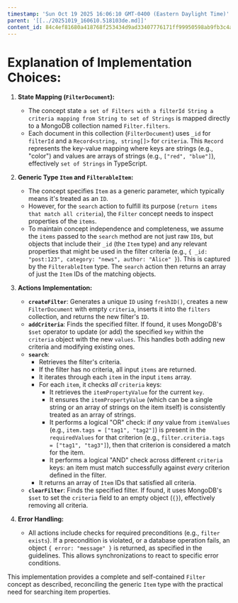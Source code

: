 ```yaml
---
timestamp: 'Sun Oct 19 2025 16:06:10 GMT-0400 (Eastern Daylight Time)'
parent: '[[../20251019_160610.518103de.md]]'
content_id: 84c4ef81680a418768f253434d9ad33407776171ff99950598ab9fb3c4adb604
---
```


# Explanation of Implementation Choices:

1. **State Mapping (`FilterDocument`):**
   * The concept state `a set of Filters with a filterId String a criteria mapping from String to set of Strings` is mapped directly to a MongoDB collection named `Filter.filters`.
   * Each document in this collection (`FilterDocument`) uses `_id` for `filterId` and a `Record<string, string[]>` for `criteria`. This `Record` represents the key-value mapping where keys are strings (e.g., "color") and values are arrays of strings (e.g., `["red", "blue"]`), effectively `set of Strings` in TypeScript.

2. **Generic Type `Item` and `FilterableItem`:**
   * The concept specifies `Item` as a generic parameter, which typically means it's treated as an `ID`.
   * However, for the `search` action to fulfill its purpose (`return items that match all criteria`), the `Filter` concept needs to inspect properties of the `items`.
   * To maintain concept independence and completeness, we assume the `items` passed to the `search` method are not just raw `ID`s, but objects that include their `_id` (the `Item` type) and any relevant properties that might be used in the filter criteria (e.g., `{ _id: "post:123", category: "news", author: "Alice" }`). This is captured by the `FilterableItem` type. The `search` action then returns an array of just the `Item` IDs of the matching objects.

3. **Actions Implementation:**
   * **`createFilter`**: Generates a unique `ID` using `freshID()`, creates a new `FilterDocument` with empty `criteria`, inserts it into the `filters` collection, and returns the new filter's `ID`.
   * **`addCriteria`**: Finds the specified filter. If found, it uses MongoDB's `$set` operator to update (or add) the specified `key` within the `criteria` object with the new `values`. This handles both adding new criteria and modifying existing ones.
   * **`search`**:
     * Retrieves the filter's criteria.
     * If the filter has no criteria, all input `items` are returned.
     * It iterates through each `item` in the input `items` array.
     * For each `item`, it checks *all* `criteria` keys:
       * It retrieves the `itemPropertyValue` for the current `key`.
       * It ensures the `itemPropertyValue` (which can be a single string or an array of strings on the item itself) is consistently treated as an array of strings.
       * It performs a logical "OR" check: if *any* value from `itemValues` (e.g., `item.tags = ["tag1", "tag2"]`) is present in the `requiredValues` for that criterion (e.g., `filter.criteria.tags = ["tag1", "tag3"]`), then that criterion is considered a match for the item.
       * It performs a logical "AND" check across different `criteria` keys: an item must match successfully against *every* criterion defined in the filter.
     * It returns an array of `Item` IDs that satisfied all criteria.
   * **`clearFilter`**: Finds the specified filter. If found, it uses MongoDB's `$set` to set the `criteria` field to an empty object (`{}`), effectively removing all criteria.

4. **Error Handling:**
   * All actions include checks for required preconditions (e.g., `filter exists`). If a precondition is violated, or a database operation fails, an object `{ error: "message" }` is returned, as specified in the guidelines. This allows synchronizations to react to specific error conditions.

This implementation provides a complete and self-contained `Filter` concept as described, reconciling the generic `Item` type with the practical need for searching item properties.
